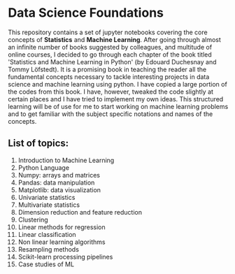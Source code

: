 # Data Science Foundations
This repository contains a set of jupyter notebooks covering the core concepts of **Statistics** and **Machine Learning**. After going through almost an infinite number of books suggested by colleagues, and multitude of online courses, I decided to go through each chapter of the book titled 'Statistics and Machine Learning in Python' (by Edouard Duchesnay and Tommy Löfstedt). It is a promising book in teaching the reader all the fundamental concepts necessary to tackle interesting projects in data science and machine learning using python. I have copied a large portion of the codes from this book. I have, however, tweaked the code slightly at certain places and I have tried to implement my own ideas. This structured learning will be of use for me to start working on machine learning problems and to get familiar with the subject specific notations and names of the concepts.

## List of topics:
  1. Introduction to Machine Learning
  2. Python Language
  3. Numpy: arrays and matrices
  4. Pandas: data manipulation
  5. Matplotlib: data visualization
  6. Univariate statistics
  7. Multivariate statistics
  8. Dimension reduction and feature reduction
  9. Clustering
  10. Linear methods for regression
  11. Linear classification
  12. Non linear learning algorithms
  13. Resampling methods
  14. Scikit-learn processing pipelines
  15. Case studies of ML
